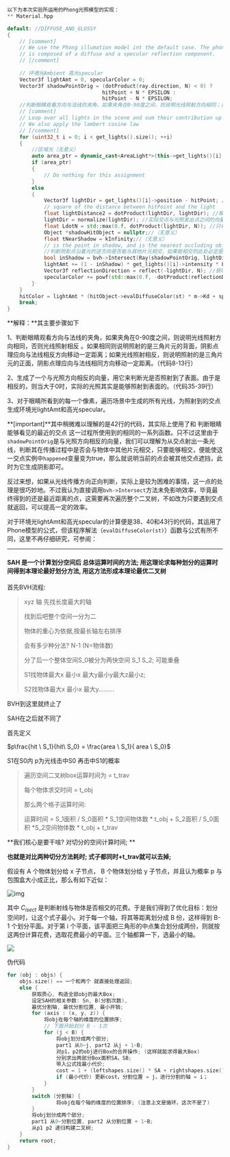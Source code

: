 ```c++
以下为本次实验所运用的Phong光照模型的实现：
** Material.hpp

default: //DIFFUSE_AND_GLOSSY
{
    // [comment]
    // We use the Phong illumation model int the default case. The phong model
    // is composed of a diffuse and a specular reflection component.
    // [/comment]
    
    // 环境光Ambient 高光specular
    Vector3f lightAmt = 0, specularColor = 0;
    Vector3f shadowPointOrig = (dotProduct(ray.direction, N) < 0) ?
                               hitPoint + N * EPSILON :
                               hitPoint - N * EPSILON;
    //判断眼睛观看方向与法线的夹角，如果夹角在0-90度之间，则说明光线照射方向相同；否则光线照射相反                        
    // [comment]
    // Loop over all lights in the scene and sum their contribution up
    // We also apply the lambert cosine law
    // [/comment]
    for (uint32_t i = 0; i < get_lights().size(); ++i)
    {
        //区域光（无意义）
        auto area_ptr = dynamic_cast<AreaLight*>(this->get_lights()[i].get());
        if (area_ptr)
        {
            // Do nothing for this assignment
        }
        else
        {
            Vector3f lightDir = get_lights()[i]->position - hitPoint; //实际交点与光照发出点之间的向量，与光线照射方向是相反的
            // square of the distance between hitPoint and the light
            float lightDistance2 = dotProduct(lightDir, lightDir); //模的平方（无意义）
            lightDir = normalize(lightDir); //实际交点与光照发出点之间的向量归一化
            float LdotN = std::max(0.f, dotProduct(lightDir, N)); //只有照射在表面才有意义
            Object *shadowHitObject = nullptr;//（无意义）
            float tNearShadow = kInfinity;//（无意义）
            // is the point in shadow, and is the nearest occluding object closer to the object than the light itself?
            //判断阴影点沿着光的逆方向是否能与其他片元相交，如果能相交则此处必定是阴影，如果不能相交，此处不是阴影
            bool inShadow = bvh->Intersect(Ray(shadowPointOrig, lightDir)).happened;
            lightAmt += (1 - inShadow) * get_lights()[i]->intensity * LdotN;
            Vector3f reflectionDirection = reflect(-lightDir, N); //获取平面反射情况下的反射光
            specularColor += powf(std::max(0.f, -dotProduct(reflectionDirection, ray.direction)), m->specularExponent) * get_lights()[i]->intensity;
        }
    }
    hitColor = lightAmt * (hitObject->evalDiffuseColor(st) * m->Kd + specularColor * m->Ks);
    break;
}
```





**解释：**其主要步骤如下

1、判断眼睛观看方向与法线的夹角，如果夹角在0-90度之间，则说明光线照射方向相同，否则光线照射相反 。如果相同则说明照射的是三角片元的背面，阴影点理应向与法线相反方向移动一定距离；如果光线照射相反，则说明照射的是三角片元的正面，阴影点理应向与法线相同方向移动一定距离。（代码8-13行）

2、生成了一个与光照方向相反的向量，用它来判断光是否照射到了表面。由于是相反的，则当大于0时，实际的光照其实是能够照射到表面的。（代码35-39行）

3、对于眼睛所看到的每一个像素，遍历场景中生成的所有光线，为照射到的交点生成环境光lightAmt和高光specular。

**[important]**其中稍微难以理解的是42行的代码，其实际上使用了和 判断眼睛能够看见的最近的交点 这一过程所使用到的相同的一系列函数。只不过这里由于`shadowPointOrig`是与光照方向相反的向量，我们可以理解为从交点射出一条光线，判断其在传播过程中是否会与物体中其他片元相交，只要能够相交，便能使这一交点实例中`happened`变量变为true，那么就说明当前的点会被其他交点遮挡，此时为它生成阴影即可。

反过来想，如果从光线传播方向正向判断，实际上是较为困难的事情，这一点的处理是很巧妙地。不过我认为直接调用`bvh->Intersect`方法未免影响效率，毕竟最终得到的还是最近距离的点，这需要再次遍历整个二叉树，不如改为只要遇到交点就返回，可以提高一定的效率。

对于环境光lightAmt和高光specular的计算便是38、40和43行的代码，其运用了Phone模型的公式，但该程序解法（`evalDiffuseColor(st)`）函数与公式有所不同，这里不再仔细研究，可参阅：



---

#### SAH 是一个计算划分空间后 总体运算时间的方法; 用这理论求每种划分的运算时间得到本理论最好划分方法, 用这方法形成本理论最优二叉树



首先BVH流程:

>xyz 轴 先找长度最大的轴
>
>找到后吧整个空间一分为二 
>
>物体的重心为依据,按最长轴左右排序 
>
>会有多少种分法?  N-1     (N=物体数)      
>
>分了后一个整体空间S_0被分为两快空间 S_1 S_2; 可能重叠
>
>S1找物体最大x 最小x 最大y最小y最大z最小z;
>
>S2找物体最大x 最小x 最大y………

BVH到这里就终止了

SAH在之后就不同了

首先定义

$p\frac{hit \ S_1}{hit\ S_0} = \frac{area \ S_1}{ area \ S_0}$

S1在S0内 p为光线击中S0 再击中S1的概率

>遍历空间二叉树box运算时间为 = t_trav
>
>每个物体求交时间 = t_obj
>
>那么两个格子运算时间:
>
>运算时间 = S_1面积 / S_0面积 * S_1空间物体数 * t_obj + S_2面积 / S_0面积 *S_2空间物体数 * t_obj  + t_trav
>
> 

**我们核心是要干啥? 对切分的空间计算时间;  **   

**也就是对比两种切分方法耗时; 式子都同时+t_trav就可以去掉;**

假设有 A 个物体划分给 x 子节点， B 个物体划分给 y 子节点，并且认为概率 p 与包围盒大小成正比，那么有如下近似：



![img](https://img-blog.csdnimg.cn/2df09d86b90d4b4cb568c10a4c1d38fd.png)

其中 $C_{isect}$ 是判断射线与物体是否相交的花费。于是我们得到了优化目标：划分空间时，让这个式子最小。对于每一个轴，将其等距离划分成 B 份，这样得到 B-1 个划分平面。对于第 i 个平面，该平面把三角形的中点集合划分成两份，则就按这两份计算花费，选取花费最小的平面。三个轴都算一下，选最小的轴。



![](https://img-blog.csdnimg.cn/d0d3093dac504cb39a824347314ad790.png?x-oss-process=image/watermark,type_d3F5LXplbmhlaQ,shadow_50,text_Q1NETiBA5Y2X6YWS54yr,size_20,color_FFFFFF,t_70,g_se,x_16)



伪代码

```c++
for (obj : objs) {
    objs.size() == 一个和两个 就直接处理返回;
    else {
        获取质心, 构造全部obj的最大Box;
        设定SAH的相关参数: Sn, B(分割次数), 
        最优分割轴, 最优分割位置, 最小开销;
        for (axis : (x, y, z)) {
            将obj在每个轴的维度的位置排序;
            // 下面开始划分 B - 1次
            for (j < B) {
                将obj划分成两个部分;
                part1 从0~j, part2 从j + 1~B;
                对p1，p2的obj进行Box的合并操作; (这样就能求得最大Box)
                分别求出两部分Box面积SA，SB;
                带入公式找最小代价;               
                cost = 1 + (leftshapes.size() * SA + rightshapes.size() * SB) / Sn;
                if (最小代价) 更新cost，分割位置 = j，进行分割的轴 = i；              
            }
        }
        switch (分割轴) {
                将obj在每个轴的维度的位置排序; (注意上文是循环，这次不是了)
        }
        将obj划分成两个部分;
        part1 从0~分割位置, part2 从分割位置 + 1~B;
        从p1 p2 递归构建二叉树;
    }
    return root;
}
```

